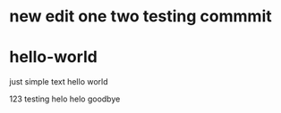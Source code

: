 # new edit one two testing commmit

# hello-world
just simple text hello world

123 testing helo helo goodbye
